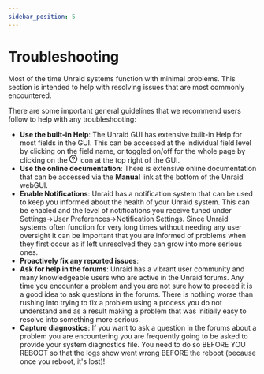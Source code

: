 ```yaml
---
sidebar_position: 5
---
```


# Troubleshooting

Most of the time Unraid systems function with minimal problems. This section is intended to help with resolving issues that are most commonly encountered.

There are some important general guidelines that we recommend users follow to help with any troubleshooting:

* **Use the built-in Help**: The Unraid GUI has extensive built-in Help for most fields in the GUI. This can be accessed at the
  individual field level by clicking on the field name, or toggled  on/off for the whole page by clicking on the ![Help](../assets/Help-icon.jpg) icon at the top right of the GUI.
* **Use the online documentation**: There is extensive online documentation that can be accessed via the **Manual** link at the
  bottom of the Unraid webGUI.
* **Enable Notifications**: Unraid has a notification system that can be used to keep you informed about the health of your Unraid system. This can be enabled and the level of notifications you receive tuned under Settings-\>User Preferences-\>Notification Settings. Since Unraid systems often function for very long times without needing any user oversight it can be important that you are informed of problems when they first occur as if left unresolved they can grow into more serious ones.
* **Proactively fix any reported issues**:
* **Ask for help in the forums**: Unraid has a vibrant user community and many knowledgeable users who are active in the Unraid forums. Any time you encounter a problem and you are not sure how to proceed it is a good idea to ask questions in the forums. There is nothing worse than rushing into trying to fix a problem using a process you do not understand and as a result making a problem that was initially easy to resolve into something more serious.
* **Capture diagnostics**: If you want to ask a question in the forums about a problem you are encountering you are frequently going to be asked to provide your system diagnostics file. You need to do so BEFORE YOU REBOOT so that the logs show went wrong BEFORE the reboot (because once you reboot, it's lost)!

